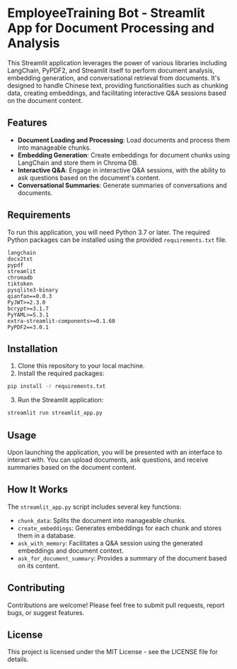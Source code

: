 # EmployeeTraining Bot - Streamlit App for Document Processing and Analysis

This Streamlit application leverages the power of various libraries including LangChain, PyPDF2, and Streamlit itself to perform document analysis, embedding generation, and conversational retrieval from documents. It's designed to handle Chinese text, providing functionalities such as chunking data, creating embeddings, and facilitating interactive Q&A sessions based on the document content.

## Features

- **Document Loading and Processing**: Load documents and process them into manageable chunks.
- **Embedding Generation**: Create embeddings for document chunks using LangChain and store them in Chroma DB.
- **Interactive Q&A**: Engage in interactive Q&A sessions, with the ability to ask questions based on the document's content.
- **Conversational Summaries**: Generate summaries of conversations and documents.

## Requirements

To run this application, you will need Python 3.7 or later. The required Python packages can be installed using the provided `requirements.txt` file.

```
langchain
docx2txt
pypdf
streamlit
chromadb
tiktoken
pysqlite3-binary
qianfan==0.0.3
PyJWT>=2.3.0
bcrypt>=3.1.7
PyYAML>=5.3.1
extra-streamlit-components>=0.1.60
PyPDF2==3.0.1
```

## Installation

1. Clone this repository to your local machine.
2. Install the required packages:

```bash
pip install -r requirements.txt
```

3. Run the Streamlit application:

```bash
streamlit run streamlit_app.py
```

## Usage

Upon launching the application, you will be presented with an interface to interact with. You can upload documents, ask questions, and receive summaries based on the document content.

## How It Works

The `streamlit_app.py` script includes several key functions:

- `chunk_data`: Splits the document into manageable chunks.
- `create_embeddings`: Generates embeddings for each chunk and stores them in a database.
- `ask_with_memory`: Facilitates a Q&A session using the generated embeddings and document context.
- `ask_for_document_summary`: Provides a summary of the document based on its content.

## Contributing

Contributions are welcome! Please feel free to submit pull requests, report bugs, or suggest features.

## License

This project is licensed under the MIT License - see the LICENSE file for details.
